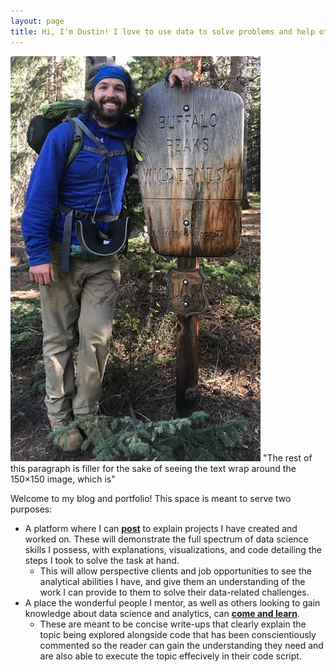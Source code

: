 ```yaml
---
layout: page
title: Hi, I'm Dustin! I love to use data to solve problems and help others better understand the world around them.
---
```


<!---<div style="text-align:left" markdown="1">

![Photo of Dustin Wicker](/assets/img/dustin_wicker.jpg "Dustin Wicker") 

</div> --->

<p>
  <img src="/assets/img/dustin_wicker.jpg" alt="" class="align-left"> "The rest of this paragraph is filler for the sake of seeing the text wrap around the 150×150 image, which is" 
</p>
       

Welcome to my blog and portfolio! This space is meant to serve two purposes:  
* A platform where I can **[post](https://dustinwicker.github.io/menu/posts.html)** to explain projects I have created and worked on. These will demonstrate the full spectrum of data science skills I possess, with explanations, visualizations, and code detailing the steps I took to solve the task at hand.
   * This will allow perspective clients and job opportunities to see the analytical abilities I have, and give them an understanding of the work I can provide to them to solve their data-related challenges.
* A place the wonderful people I mentor, as well as others looking to gain knowledge about data science and analytics, can **[come and learn](https://dustinwicker.github.io/menu/teaching_resources.html)**.
   * These are meant to be concise write-ups that clearly explain the topic being explored alongside code that has been conscientiously commented so the reader can gain the understanding they need and are also able to execute the topic effecively in their code script.
